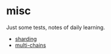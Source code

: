 # misc
Just some tests, notes of daily learning.

* [sharding](https://github.com/spartucus/misc/blob/master/sharding.md)
* [multi-chains](https://github.com/spartucus/misc/blob/master/multi-chain.md)
